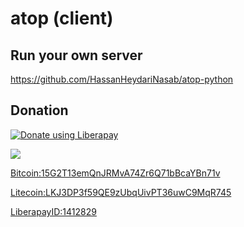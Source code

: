 # atop (client)

## Run your own server

https://github.com/HassanHeydariNasab/atop-python

## Donation

<noscript><a href="https://liberapay.com/hsn6/donate"><img alt="Donate using Liberapay" src="https://liberapay.com/assets/widgets/donate.svg"></a></noscript>

<img src="https://img.shields.io/liberapay/receives/hsn6.svg?logo=liberapay">

[Bitcoin:15G2T13emQnJRMvA74Zr6Q71bBcaYBn71v](bitcoin:15G2T13emQnJRMvA74Zr6Q71bBcaYBn71v)

[Litecoin:LKJ3DP3f59QE9zUbqUivPT36uwC9MqR745](litecoin:LKJ3DP3f59QE9zUbqUivPT36uwC9MqR745)

[LiberapayID:1412829](https://liberapay.com/hsn6/donate)
